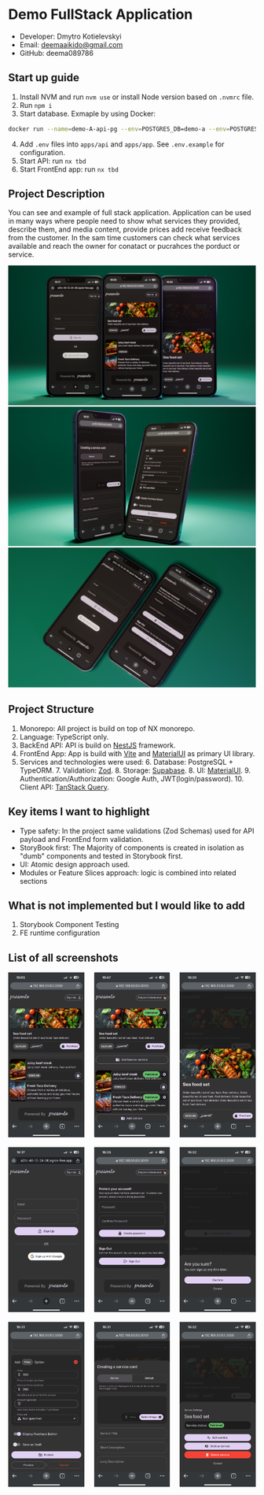 # Demo FullStack Application
* Developer: Dmytro Kotielevskyi 
* Email: deemaaikido@gmail.com 
* GitHub: deema089786

## Start up guide
1. Install NVM and run ```nvm use``` or install Node version based on `.nvmrc` file.
2. Run `npm i`
3. Start database. Exmaple by using Docker:
```bash
docker run --name=demo-A-api-pg --env=POSTGRES_DB=demo-a --env=POSTGRES_USER=root --env=POSTGRES_PASSWORD=root --volume=<path to project directry>/demo-A/docker-volumes/demo-A-api-db:/var/lib/postgresql/data -p 5432:5432 -d postgres:16-alpine
```
4. Add `.env` files into `apps/api` and `apps/app`. See `.env.example` for configuration.
5. Start API: run `nx tbd`
6. Start FrontEnd app: run `nx tbd`

## Project Description
You can see and example of full stack application. 
Application can be used in many ways where people need to show what services they provided,
describe them, and media content, provide prices add receive feedback from the customer.
In the sam time customers can check what services available
and reach the owner for conatact or pucrahces the porduct or service.

![render-1](readme-assets/renders/demo-a-1.png)
![render-2](readme-assets/renders/demo-a-2.png)
![render-3](readme-assets/renders/demo-a-3.png)

## Project Structure
1. Monorepo: All project is build on top of NX monorepo.
2. Language: TypeScript only.
3. BackEnd API: API is build on [NestJS](https://nestjs.com) framework.
4. FrontEnd App: App is build with [Vite](https://vitejs.dev) and [MaterialUI](https://mui.com) as primary UI library.
5. Services and technologies were used:
   6. Database: PostgreSQL + TypeORM.
   7. Validation: [Zod](https://zod.dev).
   8. Storage: [Supabase](https://supabase.com).
   8. UI: [MaterialUI](https://mui.com).
   9. Authentication/Authorization: Google Auth, JWT(login/password).
   10. Client API: [TanStack Query](https://tanstack.com/query/latest).

  
## Key items I want to highlight
* Type safety: In the project same validations (Zod Schemas) used for API payload and FrontEnd form validation.
* StoryBook first: The Majority of components is created in isolation as "dumb" components and tested in Storybook first.
* UI: Atomic design approach used.
* Modules or Feature Slices approach: logic is combined into related sections

## What is not implemented but I would like to add
1. Storybook Component Testing
2. FE runtime configuration

## List of all screenshots
<div style="display: grid; grid-template-columns: repeat(3, 1fr); gap: 20px;">
  <img src="readme-assets/screenshots/screenshot-1.PNG" width="250" />
  <img src="readme-assets/screenshots/screenshot-3.jpeg" width="250" />
  <img src="readme-assets/screenshots/screenshot-4.PNG" width="250" />
  <img src="readme-assets/screenshots/screenshot-2.PNG" width="250" />
  <img src="readme-assets/screenshots/screenshot-5.PNG" width="250" />
  <img src="readme-assets/screenshots/screenshot-6.PNG" width="250" />
  <img src="readme-assets/screenshots/screenshot-8.PNG" width="250" />
  <img src="readme-assets/screenshots/screenshot-9.PNG" width="250" />
  <img src="readme-assets/screenshots/screenshot-7.PNG" width="250" />
</div>
